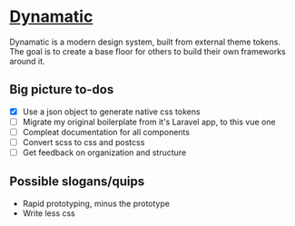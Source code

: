 # [Dynamatic](https://dynamatic.io/)

Dynamatic is a modern design system, built from external theme tokens. The goal is to create a base floor for others to build their own frameworks around it.

## Big picture to-dos
- [x] Use a json object to generate native css tokens
- [ ] Migrate my original boilerplate from it's Laravel app, to this vue one
- [ ] Compleat documentation for all components
- [ ] Convert scss to css and postcss
- [ ] Get feedback on organization and structure

## Possible slogans/quips
- Rapid prototyping, minus the prototype
- Write less css

